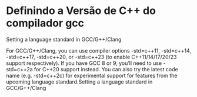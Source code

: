 # Definindo a Versão de C++ do compilador gcc

Setting a language standard in GCC/G++/Clang

For GCC/G++/Clang, you can use compiler options -std=c++11, -std=c++14, -std=c++17, -std=c++20, or -std=c++23 (to enable C++11/14/17/20/23 support respectively). If you have GCC 8 or 9, you’ll need to use -std=c++2a for C++20 support instead. You can also try the latest code name (e.g. -std=c++2c) for experimental support for features from the upcoming language standard.Setting a language standard in GCC/G++/Clang
